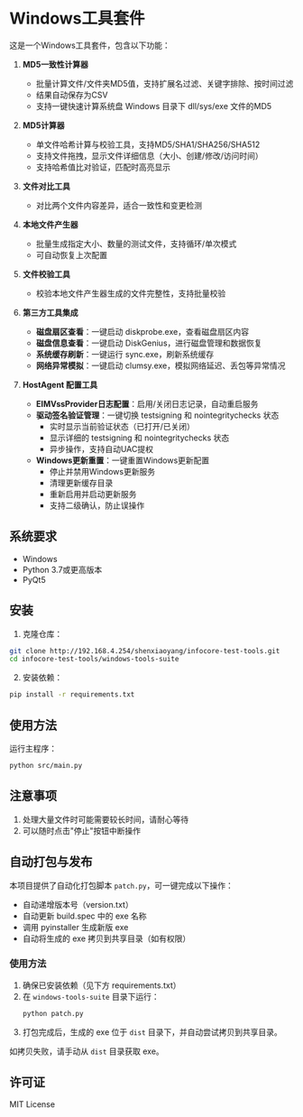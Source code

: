 # Windows工具套件

这是一个Windows工具套件，包含以下功能：

1. **MD5一致性计算器**
   - 批量计算文件/文件夹MD5值，支持扩展名过滤、关键字排除、按时间过滤
   - 结果自动保存为CSV
   - 支持一键快速计算系统盘 Windows 目录下 dll/sys/exe 文件的MD5

2. **MD5计算器**
   - 单文件哈希计算与校验工具，支持MD5/SHA1/SHA256/SHA512
   - 支持文件拖拽，显示文件详细信息（大小、创建/修改/访问时间）
   - 支持哈希值比对验证，匹配时高亮显示

3. **文件对比工具**
   - 对比两个文件内容差异，适合一致性和变更检测

4. **本地文件产生器**
   - 批量生成指定大小、数量的测试文件，支持循环/单次模式
   - 可自动恢复上次配置

5. **文件校验工具**
   - 校验本地文件产生器生成的文件完整性，支持批量校验

6. **第三方工具集成**
   - **磁盘扇区查看**：一键启动 diskprobe.exe，查看磁盘扇区内容
   - **磁盘信息查看**：一键启动 DiskGenius，进行磁盘管理和数据恢复
   - **系统缓存刷新**：一键运行 sync.exe，刷新系统缓存
   - **网络异常模拟**：一键启动 clumsy.exe，模拟网络延迟、丢包等异常情况

7. **HostAgent 配置工具**
   - **EIMVssProvider日志配置**：启用/关闭日志记录，自动重启服务
   - **驱动签名验证管理**：一键切换 testsigning 和 nointegritychecks 状态
     - 实时显示当前验证状态（已打开/已关闭）
     - 显示详细的 testsigning 和 nointegritychecks 状态
     - 异步操作，支持自动UAC提权
   - **Windows更新重置**：一键重置Windows更新配置
     - 停止并禁用Windows更新服务
     - 清理更新缓存目录
     - 重新启用并启动更新服务
     - 支持二级确认，防止误操作

## 系统要求

- Windows
- Python 3.7或更高版本
- PyQt5

## 安装

1. 克隆仓库：
```bash
git clone http://192.168.4.254/shenxiaoyang/infocore-test-tools.git
cd infocore-test-tools/windows-tools-suite
```

2. 安装依赖：
```bash
pip install -r requirements.txt
```

## 使用方法

运行主程序：
```bash
python src/main.py
```

## 注意事项

1. 处理大量文件时可能需要较长时间，请耐心等待
2. 可以随时点击"停止"按钮中断操作

## 自动打包与发布

本项目提供了自动化打包脚本 `patch.py`，可一键完成以下操作：

- 自动递增版本号（version.txt）
- 自动更新 build.spec 中的 exe 名称
- 调用 pyinstaller 生成新版 exe
- 自动将生成的 exe 拷贝到共享目录（如有权限）

### 使用方法

1. 确保已安装依赖（见下方 requirements.txt）
2. 在 `windows-tools-suite` 目录下运行：
   ```bash
   python patch.py
   ```
3. 打包完成后，生成的 exe 位于 `dist` 目录下，并自动尝试拷贝到共享目录。

如拷贝失败，请手动从 `dist` 目录获取 exe。

## 许可证

MIT License